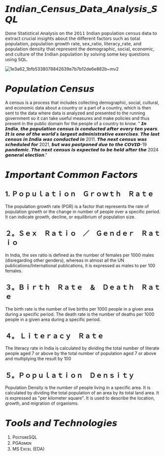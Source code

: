 # 𝙄𝙣𝙙𝙞𝙖𝙣_𝘾𝙚𝙣𝙨𝙪𝙨_𝘿𝙖𝙩𝙖_𝘼𝙣𝙖𝙡𝙮𝙨𝙞𝙨_𝙎𝙌𝙇

𝖣𝗈𝗇𝖾 𝖲𝗍𝖺𝗍𝗂𝗌𝗍𝗂𝖼𝖺𝗅 𝖠𝗇𝖺𝗅𝗒𝗌𝗂𝗌 𝗈𝗇 𝗍𝗁𝖾 𝟤𝟢𝟣𝟣 𝖨𝗇𝖽𝗂𝖺𝗇 𝗉𝗈𝗉𝗎𝗅𝖺𝗍𝗂𝗈𝗇 𝖼𝖾𝗇𝗌𝗎𝗌 𝖽𝖺𝗍𝖺 𝗍𝗈 𝖾𝗑𝗍𝗋𝖺𝖼𝗍 𝖼𝗋𝗎𝖼𝗂𝖺𝗅 𝗂𝗇𝗌𝗂𝗀𝗁𝗍𝗌 𝖺𝖻𝗈𝗎𝗍 𝗍𝗁𝖾 𝖽𝗂𝖿𝖿𝖾𝗋𝖾𝗇𝗍 𝖿𝖺𝖼𝗍𝗈𝗋𝗌 𝗌𝗎𝖼𝗁 𝖺𝗌 𝗍𝗈𝗍𝖺𝗅 𝗉𝗈𝗉𝗎𝗅𝖺𝗍𝗂𝗈𝗇, 𝗉𝗈𝗉𝗎𝗅𝖺𝗍𝗂𝗈𝗇 𝗀𝗋𝗈𝗐𝗍𝗁 𝗋𝖺𝗍𝖾, 𝗌𝖾𝗑_𝗋𝖺𝗍𝗂𝗈, 𝗅𝗂𝗍𝖾𝗋𝖺𝖼𝗒_𝗋𝖺𝗍𝖾, 𝖺𝗇𝖽 𝗉𝗈𝗉𝗎𝗅𝖺𝗍𝗂𝗈𝗇 𝖽𝖾𝗇𝗌𝗂𝗍𝗒 𝗍𝗁𝖺𝗍 𝗋𝖾𝗉𝗋𝖾𝗌𝖾𝗇𝗍 𝗍𝗁𝖾 𝖽𝖾𝗆𝗈𝗀𝗋𝖺𝗉𝗁𝗂𝖼, 𝗌𝗈𝖼𝗂𝖺𝗅, 𝖾𝖼𝗈𝗇𝗈𝗆𝗂𝖼, 𝖺𝗇𝖽 𝖼𝗎𝗅𝗍𝗎𝗋𝖾 𝗈𝖿 𝗍𝗁𝖾 𝖨𝗇𝖽𝗂𝖺𝗇 𝗉𝗈𝗉𝗎𝗅𝖺𝗍𝗂𝗈𝗇 𝖻𝗒 𝗌𝗈𝗅𝗏𝗂𝗇𝗀 𝗌𝗈𝗆𝖾 𝗄𝖾𝗒 𝗊𝗎𝖾𝗌𝗍𝗂𝗈𝗇𝗌 𝗎𝗌𝗂𝗇𝗀 𝖲𝖰𝖫.

![1e3a62_1bfb5338078842639e7b7b12de6e882b~mv2](https://github.com/CoderNitu/Indian_Census_Data_Analysis_SQL/assets/87817227/61ebe94d-7632-4f08-99d9-c454ea0a74ba)

# 𝙋𝙤𝙥𝙪𝙡𝙖𝙩𝙞𝙤𝙣 𝘾𝙚𝙣𝙨𝙪𝙨 
A census is a process that includes collecting demographic, social, cultural, and economic data about a country or a part of a country, which is then sent to the data where data is analyzed and presented to the running government so it can take useful measures and make policies and thus present in the public domain for the people of a country to know. " 𝙄𝙣 𝙄𝙣𝙙𝙞𝙖, 𝙩𝙝𝙚 𝙥𝙤𝙥𝙪𝙡𝙖𝙩𝙞𝙤𝙣 𝙘𝙚𝙣𝙨𝙪𝙨 𝙞𝙨 𝙘𝙤𝙣𝙙𝙪𝙘𝙩𝙚𝙙 𝙖𝙛𝙩𝙚𝙧 𝙚𝙫𝙚𝙧𝙮 𝙩𝙚𝙣 𝙮𝙚𝙖𝙧𝙨. 𝙄𝙩 𝙞𝙨 𝙤𝙣𝙚 𝙤𝙛 𝙩𝙝𝙚 𝙬𝙤𝙧𝙡𝙙'𝙨 𝙡𝙖𝙧𝙜𝙚𝙨𝙩 𝙖𝙙𝙢𝙞𝙣𝙞𝙨𝙩𝙧𝙖𝙩𝙞𝙫𝙚 𝙚𝙭𝙚𝙧𝙘𝙞𝙨𝙚𝙨. 𝙏𝙝𝙚 𝙡𝙖𝙨𝙩 𝙘𝙚𝙣𝙨𝙪𝙨 𝙞𝙣 𝙄𝙣𝙙𝙞𝙖 𝙬𝙖𝙨 𝙘𝙤𝙣𝙙𝙪𝙘𝙩𝙚𝙙 𝙞𝙣 2011. 𝙏𝙝𝙚 𝙣𝙚𝙭𝙩 𝙘𝙚𝙣𝙨𝙪𝙨 𝙬𝙖𝙨 𝙨𝙘𝙝𝙚𝙙𝙪𝙡𝙚𝙙 𝙛𝙤𝙧 2021, 𝙗𝙪𝙩 𝙬𝙖𝙨 𝙥𝙤𝙨𝙩𝙥𝙤𝙣𝙚𝙙 𝙙𝙪𝙚 𝙩𝙤 𝙩𝙝𝙚 𝘾𝙊𝙑𝙄𝘿-19 𝙥𝙖𝙣𝙙𝙚𝙢𝙞𝙘. 𝙏𝙝𝙚 𝙣𝙚𝙭𝙩 𝙘𝙚𝙣𝙨𝙪𝙨 𝙞𝙨 𝙚𝙭𝙥𝙚𝙘𝙩𝙚𝙙 𝙩𝙤 𝙗𝙚 𝙝𝙚𝙡𝙙 𝙖𝙛𝙩𝙚𝙧 𝙩𝙝𝙚 2024 𝙜𝙚𝙣𝙚𝙧𝙖𝙡 𝙚𝙡𝙚𝙘𝙩𝙞𝙤𝙣."

#  𝙄𝙢𝙥𝙤𝙧𝙩𝙖𝙣𝙩 𝘾𝙤𝙢𝙢𝙤𝙣 𝙁𝙖𝙘𝙩𝙤𝙧𝙨

## 1. Ｐｏｐｕｌａｔｉｏｎ Ｇｒｏｗｔｈ Ｒａｔｅ

The population growth rate (PGR) is a factor that represents the rate of population growth or the change in number of people over a specific period. It can indicate growth, decline, or equilibrium of population size. 

## ２。Ｓｅｘ Ｒａｔｉｏ ／ Ｇｅｎｄｅｒ Ｒａｔｉｏ

In India, the sex ratio is defined as the number of females per 1000 males (disregarding other genders), whereas in almost all the UN publications/International publications, it is expressed as males to per 100 females.

## ３。Ｂｉｒｔｈ Ｒａｔｅ ＆ Ｄｅａｔｈ Ｒａｔｅ

The birth rate is the number of live births per 1000 people in a given area during a specific period. The death rate is the number of deaths per 1000 people in a given area during a specific period.

## ４。 Ｌｉｔｅｒａｃｙ Ｒａｔｅ

The literacy rate in India is calculated by dividing the total number of literate people aged 7 or above by the total number of population aged 7 or above and multiplying the result by 100

## ５。Ｐｏｐｕｌａｔｉｏｎ Ｄｅｎｓｉｔｙ

Population Density is the number of people living in a specific area. It is calculated by dividing the total population of an area by its total land area. It is expressed as "per kilometer square". It is used to describe the location, growth, and migration of organisms.  

# 𝙏𝙤𝙤𝙡𝙨 𝙖𝙣𝙙 𝙏𝙚𝙘𝙝𝙣𝙤𝙡𝙤𝙜𝙞𝙚𝙨

1. PᴏꜱᴛɢʀᴇSQL
2. PGAᴅᴍɪɴ
3. MS Exᴄᴇʟ (EDA)


